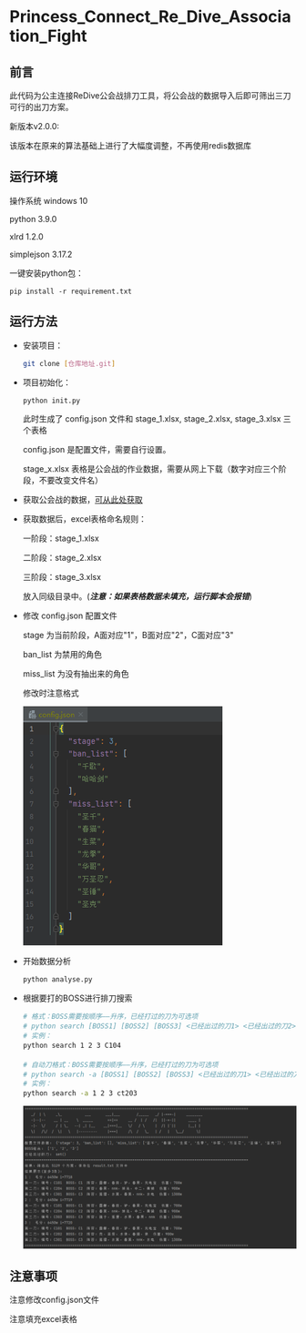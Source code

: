 # Princess_Connect_Re_Dive_Association_Fight

## 前言

此代码为公主连接ReDive公会战排刀工具，将公会战的数据导入后即可筛出三刀可行的出刀方案。

新版本v2.0.0:

该版本在原来的算法基础上进行了大幅度调整，不再使用redis数据库

## 运行环境

操作系统			windows 10

python				3.9.0

xlrd					1.2.0

simplejson		3.17.2

一键安装python包：

```commandline
pip install -r requirement.txt
```

## 运行方法

* 安装项目：

  ```bash
  git clone [仓库地址.git]
  ```

* 项目初始化：

  ```bash
  python init.py
  ```

  此时生成了 config.json 文件和 stage_1.xlsx, stage_2.xlsx, stage_3.xlsx 三个表格

  config.json 是配置文件，需要自行设置。

  stage_x.xlsx 表格是公会战的作业数据，需要从网上下载（数字对应三个阶段，不要改变文件名）

* 获取公会战的数据，[可从此处获取](https://docs.qq.com/sheet/DWkdtR2djbnFiUGRk?tab=ltc6xo&groupUin=21YR5EVZ7QKy8nD7P03Pyw%25253D%25253D&ADUIN=1035977573&ADSESSION=1623336994&ADTAG=CLIENT.QQ.5803_.0&ADPUBNO=27129)

* 获取数据后，excel表格命名规则：

  一阶段：stage_1.xlsx

  二阶段：stage_2.xlsx

  三阶段：stage_3.xlsx

  放入同级目录中。(***注意：如果表格数据未填充，运行脚本会报错***)

* 修改 config.json 配置文件

  stage 为当前阶段，A面对应"1"，B面对应"2"，C面对应"3"

  ban_list 为禁用的角色

  miss_list 为没有抽出来的角色

  修改时注意格式

  ![](image/img_001.png)

* 开始数据分析

  ```bash
  python analyse.py
  ```

* 根据要打的BOSS进行排刀搜索

  ```bash
  # 格式：BOSS需要按顺序——升序，已经打过的刀为可选项
  # python search [BOSS1] [BOSS2] [BOSS3] <已经出过的刀1> <已经出过的刀2>
  # 实例：
  python search 1 2 3 C104
  
  # 自动刀格式：BOSS需要按顺序——升序，已经打过的刀为可选项
  # python search -a [BOSS1] [BOSS2] [BOSS3] <已经出过的刀1> <已经出过的刀2>
  # 实例：
  python search -a 1 2 3 ct203
  ```

  ![](image/img_002.png)

  

## 注意事项

注意修改config.json文件

注意填充excel表格

